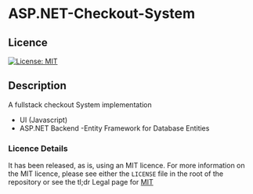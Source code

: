 # ASP.NET-Checkout-System

## Licence
[![License: MIT](https://img.shields.io/badge/License-MIT-yellow.svg)](https://opensource.org/licenses/MIT)


## Description

A fullstack checkout System implementation

- UI (Javascript)
- ASP.NET Backend
-Entity Framework for Database Entities


### Licence Details

It has been released, as is, using an MIT licence. For more information on the MIT licence, please see either the `LICENSE` file in the root of the repository or see the tl;dr Legal page for [MIT](https://tldrlegal.com/license/mit-license)

